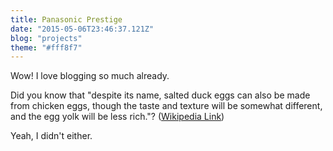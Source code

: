 ```yaml
---
title: Panasonic Prestige
date: "2015-05-06T23:46:37.121Z"
blog: "projects"
theme: "#fff8f7"
---
```


Wow! I love blogging so much already.

Did you know that "despite its name, salted duck eggs can also be made from
chicken eggs, though the taste and texture will be somewhat different, and the
egg yolk will be less rich."?
([Wikipedia Link](https://en.wikipedia.org/wiki/Salted_duck_egg))

Yeah, I didn't either.
